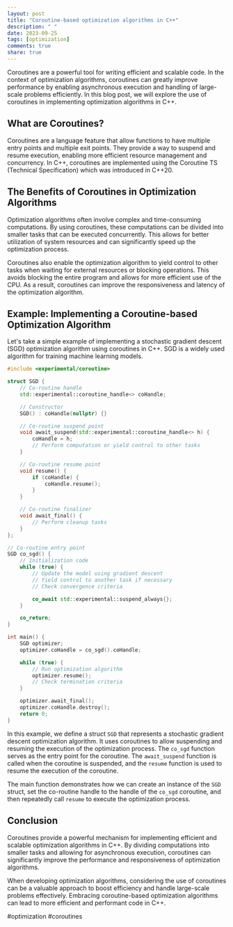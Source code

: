 ```yaml
---
layout: post
title: "Coroutine-based optimization algorithms in C++"
description: " "
date: 2023-09-25
tags: [optimization]
comments: true
share: true
---
```


Coroutines are a powerful tool for writing efficient and scalable code. In the context of optimization algorithms, coroutines can greatly improve performance by enabling asynchronous execution and handling of large-scale problems efficiently. In this blog post, we will explore the use of coroutines in implementing optimization algorithms in C++.

## What are Coroutines?

Coroutines are a language feature that allow functions to have multiple entry points and multiple exit points. They provide a way to suspend and resume execution, enabling more efficient resource management and concurrency. In C++, coroutines are implemented using the Coroutine TS (Technical Specification) which was introduced in C++20.

## The Benefits of Coroutines in Optimization Algorithms

Optimization algorithms often involve complex and time-consuming computations. By using coroutines, these computations can be divided into smaller tasks that can be executed concurrently. This allows for better utilization of system resources and can significantly speed up the optimization process.

Coroutines also enable the optimization algorithm to yield control to other tasks when waiting for external resources or blocking operations. This avoids blocking the entire program and allows for more efficient use of the CPU. As a result, coroutines can improve the responsiveness and latency of the optimization algorithm.

## Example: Implementing a Coroutine-based Optimization Algorithm

Let's take a simple example of implementing a stochastic gradient descent (SGD) optimization algorithm using coroutines in C++. SGD is a widely used algorithm for training machine learning models.

```cpp
#include <experimental/coroutine>

struct SGD {
    // Co-routine handle
    std::experimental::coroutine_handle<> coHandle;

    // Constructor
    SGD() : coHandle(nullptr) {}

    // Co-routine suspend point
    void await_suspend(std::experimental::coroutine_handle<> h) {
        coHandle = h;
        // Perform computation or yield control to other tasks
    }

    // Co-routine resume point
    void resume() {
        if (coHandle) {
            coHandle.resume();
        }
    }

    // Co-routine finalizer
    void await_final() {
        // Perform cleanup tasks
    }
};

// Co-routine entry point
SGD co_sgd() {
    // Initialization code
    while (true) {
        // Update the model using gradient descent
        // Yield control to another task if necessary
        // Check convergence criteria

        co_await std::experimental::suspend_always{};
    }

    co_return;
}

int main() {
    SGD optimizer;
    optimizer.coHandle = co_sgd().coHandle;

    while (true) {
        // Run optimization algorithm
        optimizer.resume();
        // Check termination criteria
    }

    optimizer.await_final();
    optimizer.coHandle.destroy();
    return 0;
}
```

In this example, we define a struct `SGD` that represents a stochastic gradient descent optimization algorithm. It uses coroutines to allow suspending and resuming the execution of the optimization process. The `co_sgd` function serves as the entry point for the coroutine. The `await_suspend` function is called when the coroutine is suspended, and the `resume` function is used to resume the execution of the coroutine.

The main function demonstrates how we can create an instance of the `SGD` struct, set the co-routine handle to the handle of the `co_sgd` coroutine, and then repeatedly call `resume` to execute the optimization process.

## Conclusion

Coroutines provide a powerful mechanism for implementing efficient and scalable optimization algorithms in C++. By dividing computations into smaller tasks and allowing for asynchronous execution, coroutines can significantly improve the performance and responsiveness of optimization algorithms.

When developing optimization algorithms, considering the use of coroutines can be a valuable approach to boost efficiency and handle large-scale problems effectively. Embracing coroutine-based optimization algorithms can lead to more efficient and performant code in C++.

#optimization #coroutines